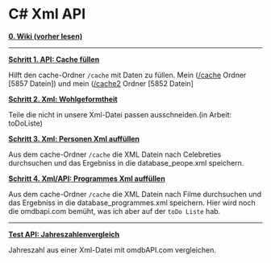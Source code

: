 # C# Xml API
[__0. Wiki (vorher lesen)__](https://github.com/DerDannyF/CSharp-XML-API/wiki/CSharp-XML-API-Wiki)


---------------------------------------


[__Schritt 1. API: Cache füllen__](https://github.com/DerDannyF/CSharp-XML-API/tree/master/3%20API%20Cache%20erstellen)

Hilft den cache-Ordner `/cache` mit Daten zu füllen. Mein ([/cache](https://drive.google.com/file/d/0B82ExpNWhsiCMnYxWTR0cTJaV2s/view?usp=sharing) Ordner [5857 Datein]) und mein ([/cache2](https://drive.google.com/file/d/0B82ExpNWhsiCWjFzUERPajdCNkk/view?usp=sharing) Ordner [5852 Datein]

[__Schritt 2. Xml: Wohlgeformtheit__](https://github.com/DerDannyF/CSharp-XML-API/tree/master/2%20wohlgeformte%20Xml%20File)

 Teile die nicht in unsere Xml-Datei passen ausschneiden.(in Arbeit: toDoListe)

[__Schritt 3. Xml: Personen Xml auffüllen__](https://github.com/DerDannyF/CSharp-XML-API/tree/master/4%20Personen%20Xml)

Aus dem cache-Ordner `/cache` die XML Datein nach Celebreties durchsuchen und das Ergebniss in die database_peope.xml speichern.

[__Schritt 4. Xml/API: Programmes Xml auffüllen__](https://github.com/DerDannyF/CSharp-XML-API/tree/master/4%20Filme)

Aus dem cache-Ordner `/cache` die XML Datein nach Filme durchsuchen und das Ergebniss in die database_programmes.xml speichern.
Hier wird noch die omdbapi.com bemüht, was ich aber auf der `toDo Liste` hab.
 
---------------------------------------

[__Test API: Jahreszahlenvergleich__](https://github.com/DerDannyF/CSharp-XML-API/tree/master/1%20omdb%20API%20Jahreszahlen)

 Jahreszahl aus einer Xml-Datei mit omdbAPI.com vergleichen.
